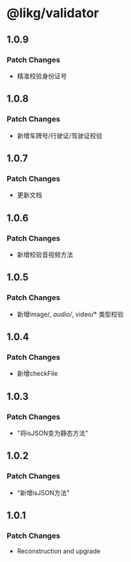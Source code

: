 # @likg/validator

## 1.0.9

### Patch Changes

- 精准校验身份证号

## 1.0.8

### Patch Changes

- 新增车牌号/行驶证/驾驶证校验

## 1.0.7

### Patch Changes

- 更新文档

## 1.0.6

### Patch Changes

- 新增校验音视频方法

## 1.0.5

### Patch Changes

- 新增image/_, audio/_, video/\* 类型校验

## 1.0.4

### Patch Changes

- 新增checkFile

## 1.0.3

### Patch Changes

- "将isJSON变为静态方法"

## 1.0.2

### Patch Changes

- "新增isJSON方法"

## 1.0.1

### Patch Changes

- Reconstruction and upgrade
